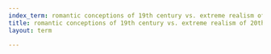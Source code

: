 ```yaml
---
index_term: romantic conceptions of 19th century vs. extreme realism of 20th century
title: romantic conceptions of 19th century vs. extreme realism of 20th century
layout: term

---
```

